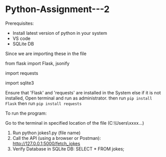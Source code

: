 # Python-Assignment---2

Prerequisites:

- Install latest version of python in your system
- VS code
- SQLite DB

Since we are importing these in the file 

from flask import Flask, jsonify

import requests

import sqlite3

Ensure that 'Flask' and 'requests' are installed in the System else if it is not installed,
Open terminal and run as administrator. then run `pip install Flask` then run `pip install requests`

To run the program:


Go to the terminal in specified location of the file (C:\Users\xxxx\...)
1. Run python jokes1.py (file name)
2. Call the API (using a browser or Postman): http://127.0.0.1:5000/fetch_jokes
3. Verify Database in SQLite DB: SELECT * FROM jokes;




